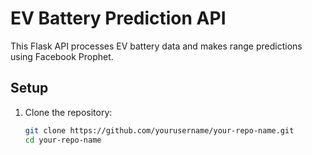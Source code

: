 # EV Battery Prediction API

This Flask API processes EV battery data and makes range predictions using Facebook Prophet.

## Setup

1. Clone the repository:
   ```bash
   git clone https://github.com/yourusername/your-repo-name.git
   cd your-repo-name
   ```
